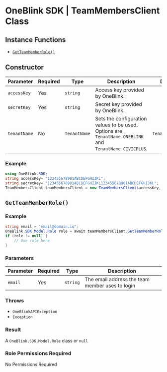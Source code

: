 # OneBlink SDK | TeamMembersClient Class

## Instance Functions

- [`GetTeamMemberRole()`](#getteammemberrole)

## Constructor

| Parameter    | Required | Type         | Description                                                                                             | Default Value         |
| ------------ | -------- | ------------ | ------------------------------------------------------------------------------------------------------- | --------------------- |
| `accessKey`  | Yes      | `string`     | Access key provided by OneBlink.                                                                        |                       |
| `secretKey`  | Yes      | `string`     | Secret key provided by OneBlink.                                                                        |                       |
| `tenantName` | No       | `TenantName` | Sets the configuration values to be used. Options are `TenantName.ONEBLINK` and `TenantName.CIVICPLUS`. | `TenantName.ONEBLINK` |

### Example

```c#
using OneBlink.SDK;
string accessKey= "123455678901ABCDEFGHIJKL";
string secretKey= "123455678901ABCDEFGHIJKL123455678901ABCDEFGHIJKL";
TeamMembersClient teamMembersClient = new TeamMembersClient(accessKey, secretKey);
```

## `GetTeamMemberRole()`

### Example

```c#
string email = "email@domain.io";
OneBlink.SDK.Model.Role role = await teamMembersClient.GetTeamMemberRole(email);
if (role != null) {
    // Use role here
}
```

### Parameters

| Parameter | Required | Type     | Description                                     |
| --------- | -------- | -------- | ----------------------------------------------- |
| `email`   | Yes      | `string` | The email address the team member uses to login |

### Throws

- `OneBlinkAPIException`
- `Exception`

### Result

A `OneBlink.SDK.Model.Role` class or `null`

### Role Permissions Required

No Permissions Required
